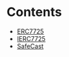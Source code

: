 

# Contents
- [ERC7725](ERC7725.sol/abstract.ERC7725.md)
- [IERC7725](IERC7725.sol/interface.IERC7725.md)
- [SafeCast](SafeCast.sol/library.SafeCast.md)
